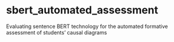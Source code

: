 # sbert_automated_assessment
Evaluating sentence BERT technology for the automated formative assessment of students’ causal diagrams
